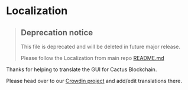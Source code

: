 # Localization

> ## Deprecation notice
>
> This file is deprecated and will be deleted in future major release.
>
> Please follow the Localization from main repo [README.md](https://github.com/Cactus-Network/cactus-blockchain-gui)

Thanks for helping to translate the GUI for Cactus Blockchain.

Please head over to our [Crowdin project](https://crowdin.com/project/cactus-blockchain/) and add/edit translations there.
